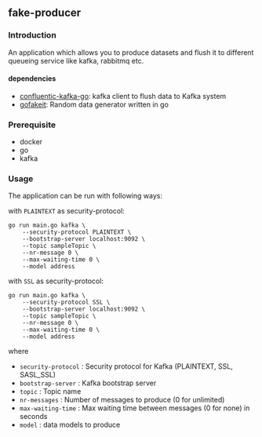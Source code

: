 ## fake-producer

### Introduction

An application which allows you to produce datasets and flush it to different queueing service like kafka, rabbitmq etc. 

#### dependencies
- [confluentic-kafka-go](https://github.com/confluentinc/confluent-kafka-go): kafka client to flush data to Kafka system
- [gofakeit](https://github.com/brianvoe/gofakeit): Random data generator written in go

### Prerequisite
- docker
- go
- kafka

### Usage

The application can be run with following ways:

with `PLAINTEXT` as security-protocol:

```shell
go run main.go kafka \
    --security-protocol PLAINTEXT \
    --bootstrap-server localhost:9092 \
    --topic sampleTopic \
    --nr-message 0 \
    --max-waiting-time 0 \
    --model address
```

with `SSL` as security-protocol:

```shell
go run main.go kafka \
    --security-protocol SSL \
    --bootstrap-server localhost:9092 \
    --topic sampleTopic \
    --nr-message 0 \
    --max-waiting-time 0 \
    --model address
```

where

- `security-protocol` : Security protocol for Kafka (PLAINTEXT, SSL, SASL_SSL)
- `bootstrap-server` : Kafka bootstrap server
- `topic` : Topic name
- `nr-messages` : Number of messages to produce (0 for unlimited)
- `max-waiting-time` : Max waiting time between messages (0 for none) in seconds
- `model` : data models to produce

